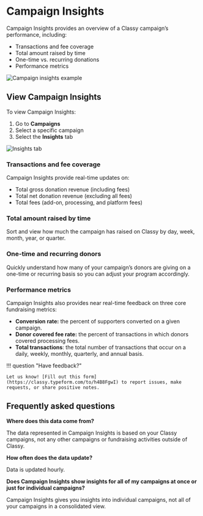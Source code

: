 # Campaign Insights

Campaign Insights provides an overview of a Classy campaign’s performance, including:

- Transactions and fee coverage
- Total amount raised by time
- One-time vs. recurring donations
- Performance metrics

![Campaign insights example](https://learn.classy.org/rs/673-DCU-558/images/campaign-insights.png)

## View Campaign Insights

To view Campaign Insights:

1. Go to **Campaigns**
2. Select a specific campaign
3. Select the **Insights** tab

![Insights tab](https://learn.classy.org/rs/673-DCU-558/images/campaign-insights-tab.png)

### Transactions and fee coverage

Campaign Insights provide real-time updates on:

- Total gross donation revenue (including fees)
- Total net donation revenue (excluding all fees)
- Total fees (add-on, processing, and platform fees)

### Total amount raised by time

Sort and view how much the campaign has raised on Classy by day, week, month, year, or quarter.

### One-time and recurring donors

Quickly understand how many of your campaign’s donors are giving on a one-time or recurring basis so you can adjust your program accordingly.

### Performance metrics

Campaign Insights also provides near real-time feedback on three core fundraising metrics:

- **Conversion rate:** the percent of supporters converted on a given campaign.
- **Donor covered fee rate:** the percent of transactions in which donors covered processing fees.
- **Total transactions**: the total number of transactions that occur on a daily, weekly, monthly, quarterly, and annual basis.

!!! question "Have feedback?"

    Let us know! [Fill out this form](https://classy.typeform.com/to/h4B8FgwI) to report issues, make requests, or share positive notes.

## **Frequently asked questions**

**Where does this data come from?**

The data represented in Campaign Insights is based on your Classy campaigns, not any other campaigns or fundraising activities outside of Classy.

**How often does the data update?**

Data is updated hourly.

**Does Campaign Insights show insights for all of my campaigns at once or just for individual campaigns?**

Campaign Insights gives you insights into individual campaigns, not all of your campaigns in a consolidated view.
